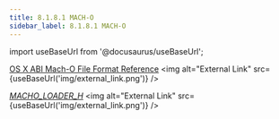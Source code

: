 ```yaml
---
title: 8.1.8.1 MACH-O
sidebar_label: 8.1.8.1 MACH-O
---
```


import useBaseUrl from '@docusaurus/useBaseUrl';

[OS X ABI Mach-O File Format Reference](https://github.com/aidansteele/osx-abi-macho-file-format-reference/blob/master/Mach-O_File_Format.pdf) <img alt="External Link" src={useBaseUrl('img/external_link.png')} />

[_MACHO_LOADER_H_](https://opensource.apple.com/source/xnu/xnu-792.6.76/EXTERNAL_HEADERS/mach-o/loader.h) <img alt="External Link" src={useBaseUrl('img/external_link.png')} />
